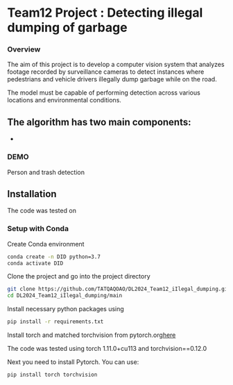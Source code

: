 # Team12 Project : Detecting illegal dumping of garbage

### Overview
The aim of this project is to develop a computer vision system that analyzes footage recorded by surveillance cameras to detect instances where pedestrians and vehicle drivers illegally dump garbage while on the road. 

The model must be capable of performing detection across various locations and environmental conditions.

The algorithm has two main components:
- 
- 

### DEMO


Person and trash detection

## Installation
The code was tested on 


### Setup with Conda

Create Conda environment 

```bash
conda create -n DID python=3.7
conda activate DID
```


Clone the project and go into the project directory
```bash
git clone https://github.com/TATQAQOAO/DL2024_Team12_iIlegal_dumping.git
cd DL2024_Team12_iIlegal_dumping/main
```
Install necessary python packages using
```bash
pip install -r requirements.txt
```
Install torch and matched torchvision from pytorch.org[here](https://docs.nvidia.com/deeplearning/sdk/cudnn-install/index.html#install-linux)

The code was tested using torch 1.11.0+cu113 and torchvision==0.12.0

Next you need to install Pytorch. You can use:

```bash
pip install torch torchvision
```


